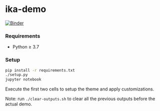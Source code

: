 # ika-demo

[![Binder](https://mybinder.org/badge_logo.svg)](https://mybinder.org/v2/gh/scikit-ika/demo/master?filepath=demo.ipynb)

### Requirements

* Python &ge; 3.7

### Setup

```bash
pip install -r requirements.txt
./setup.py
jupyter notebook
```

Execute the first two cells to setup the theme and apply customizations.

Note: run `./clear-outputs.sh` to clear all the previous outputs before the actual demo.
